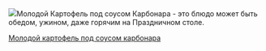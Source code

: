 <!--2025-08-10 18:28:02-->
<div class="yb">
  <div class="rss povarenok"><a href="https://www.povarenok.ru/recipes/show/182986/"><img src="https://www.povarenok.ru/data/cache/2025aug/10/28/3186739_65693-640x480.jpg"></a>Молодой Картофель под соусом Карбонара - это блюдо может быть обедом, ужином, даже горячим на Праздничном столе. <p class="titl"><a href="https://www.povarenok.ru/recipes/show/182986/">Молодой картофель под соусом карбонара</a></p></div>
</div>
